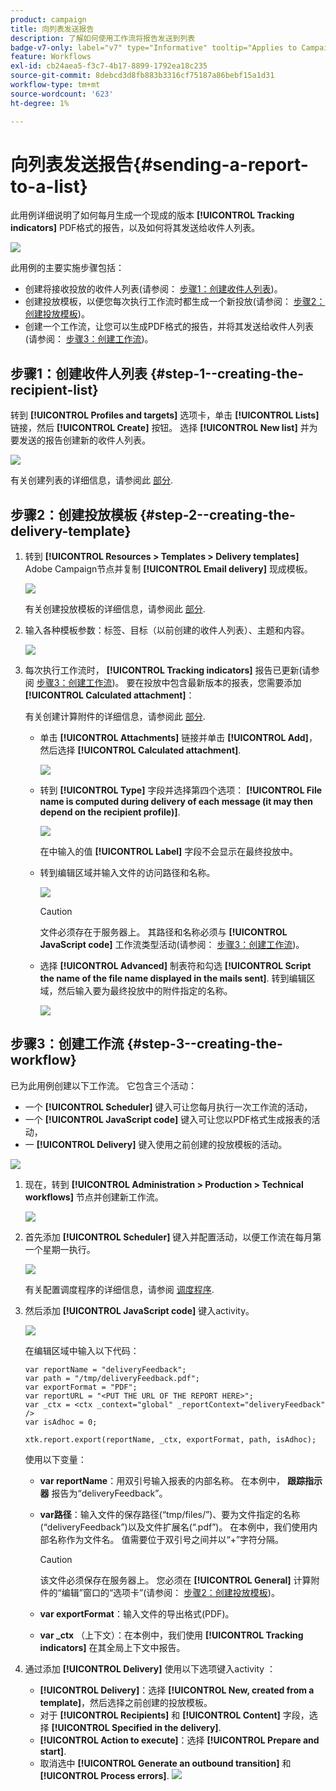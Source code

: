 ```yaml
---
product: campaign
title: 向列表发送报告
description: 了解如何使用工作流将报告发送到列表
badge-v7-only: label="v7" type="Informative" tooltip="Applies to Campaign Classic v7 only"
feature: Workflows
exl-id: cb24aea5-f3c7-4b17-8899-1792ea18c235
source-git-commit: 8debcd3d8fb883b3316cf75187a86bebf15a1d31
workflow-type: tm+mt
source-wordcount: '623'
ht-degree: 1%

---
```


# 向列表发送报告{#sending-a-report-to-a-list}



此用例详细说明了如何每月生成一个现成的版本 **[!UICONTROL Tracking indicators]** PDF格式的报告，以及如何将其发送给收件人列表。

![](assets/use_case_report_intro.png)

此用例的主要实施步骤包括：

* 创建将接收投放的收件人列表(请参阅： [步骤1：创建收件人列表](#step-1--creating-the-recipient-list))。
* 创建投放模板，以便您每次执行工作流时都生成一个新投放(请参阅： [步骤2：创建投放模板](#step-2--creating-the-delivery-template))。
* 创建一个工作流，让您可以生成PDF格式的报告，并将其发送给收件人列表(请参阅： [步骤3：创建工作流](#step-3--creating-the-workflow))。

## 步骤1：创建收件人列表 {#step-1--creating-the-recipient-list}

转到 **[!UICONTROL Profiles and targets]** 选项卡，单击 **[!UICONTROL Lists]** 链接，然后 **[!UICONTROL Create]** 按钮。 选择 **[!UICONTROL New list]** 并为要发送的报告创建新的收件人列表。

![](assets/use_case_report_1.png)

有关创建列表的详细信息，请参阅此 [部分](../../platform/using/creating-and-managing-lists.md).

## 步骤2：创建投放模板 {#step-2--creating-the-delivery-template}

1. 转到 **[!UICONTROL Resources > Templates > Delivery templates]** Adobe Campaign节点并复制 **[!UICONTROL Email delivery]** 现成模板。

   ![](assets/use_case_report_2.png)

   有关创建投放模板的详细信息，请参阅此 [部分](../../delivery/using/about-templates.md).

1. 输入各种模板参数：标签、目标（以前创建的收件人列表）、主题和内容。

   ![](assets/use_case_report_3.png)

1. 每次执行工作流时， **[!UICONTROL Tracking indicators]** 报告已更新(请参阅 [步骤3：创建工作流](#step-3--creating-the-workflow))。 要在投放中包含最新版本的报表，您需要添加 **[!UICONTROL Calculated attachment]**：

   有关创建计算附件的详细信息，请参阅此 [部分](../../delivery/using/attaching-files.md#creating-a-calculated-attachment).

   * 单击 **[!UICONTROL Attachments]** 链接并单击 **[!UICONTROL Add]**，然后选择 **[!UICONTROL Calculated attachment]**.

      ![](assets/use_case_report_4.png)

   * 转到 **[!UICONTROL Type]** 字段并选择第四个选项： **[!UICONTROL File name is computed during delivery of each message (it may then depend on the recipient profile)]**.

      ![](assets/use_case_report_5.png)

      在中输入的值 **[!UICONTROL Label]** 字段不会显示在最终投放中。

   * 转到编辑区域并输入文件的访问路径和名称。

      ![](assets/use_case_report_6.png)

      >[!CAUTION]
      >
      >文件必须存在于服务器上。 其路径和名称必须与 **[!UICONTROL JavaScript code]** 工作流类型活动(请参阅： [步骤3：创建工作流](#step-3--creating-the-workflow))。

   * 选择 **[!UICONTROL Advanced]** 制表符和勾选 **[!UICONTROL Script the name of the file name displayed in the mails sent]**. 转到编辑区域，然后输入要为最终投放中的附件指定的名称。

      ![](assets/use_case_report_6bis.png)

## 步骤3：创建工作流 {#step-3--creating-the-workflow}

已为此用例创建以下工作流。 它包含三个活动：

* 一个 **[!UICONTROL Scheduler]** 键入可让您每月执行一次工作流的活动，
* 一个 **[!UICONTROL JavaScript code]** 键入可让您以PDF格式生成报表的活动，
* 一 **[!UICONTROL Delivery]** 键入使用之前创建的投放模板的活动。

![](assets/use_case_report_8.png)

1. 现在，转到 **[!UICONTROL Administration > Production > Technical workflows]** 节点并创建新工作流。

   ![](assets/use_case_report_7.png)

1. 首先添加 **[!UICONTROL Scheduler]** 键入并配置活动，以便工作流在每月第一个星期一执行。

   ![](assets/use_case_report_9.png)

   有关配置调度程序的详细信息，请参阅 [调度程序](scheduler.md).

1. 然后添加 **[!UICONTROL JavaScript code]** 键入activity。

   ![](assets/use_case_report_10.png)

   在编辑区域中输入以下代码：

   ```
   var reportName = "deliveryFeedback";
   var path = "/tmp/deliveryFeedback.pdf";
   var exportFormat = "PDF";
   var reportURL = "<PUT THE URL OF THE REPORT HERE>";
   var _ctx = <ctx _context="global" _reportContext="deliveryFeedback" />
   var isAdhoc = 0;
   
   xtk.report.export(reportName, _ctx, exportFormat, path, isAdhoc);
   ```

   使用以下变量：

   * **var reportName**：用双引号输入报表的内部名称。 在本例中， **跟踪指示器** 报告为“deliveryFeedback”。
   * **var路径**：输入文件的保存路径(“tmp/files/”)、要为文件指定的名称(“deliveryFeedback”)以及文件扩展名(“.pdf”)。 在本例中，我们使用内部名称作为文件名。 值需要位于双引号之间并以“+”字符分隔。

      >[!CAUTION]
      >
      >该文件必须保存在服务器上。 您必须在 **[!UICONTROL General]** 计算附件的“编辑”窗口的“选项卡”(请参阅： [步骤2：创建投放模板](#step-2--creating-the-delivery-template))。

   * **var exportFormat**：输入文件的导出格式(PDF)。
   * **var _ctx** （上下文）：在本例中，我们使用 **[!UICONTROL Tracking indicators]** 在其全局上下文中报告。

1. 通过添加 **[!UICONTROL Delivery]** 使用以下选项键入activity ：

   * **[!UICONTROL Delivery]**：选择 **[!UICONTROL New, created from a template]**，然后选择之前创建的投放模板。
   * 对于 **[!UICONTROL Recipients]** 和 **[!UICONTROL Content]** 字段，选择 **[!UICONTROL Specified in the delivery]**.
   * **[!UICONTROL Action to execute]**：选择 **[!UICONTROL Prepare and start]**.
   * 取消选中 **[!UICONTROL Generate an outbound transition]** 和 **[!UICONTROL Process errors]**.
   ![](assets/use_case_report_11.png)
